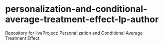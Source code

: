# personalization-and-conditional-average-treatment-effect-lp-author
Repository for liveProject: Personalization and Conditional Average Treatment Effect
